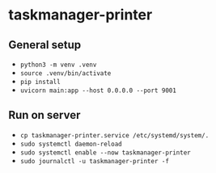 # taskmanager-printer

## General setup
- `python3 -m venv .venv`
- `source .venv/bin/activate`
- `pip install`
- `uvicorn main:app --host 0.0.0.0 --port 9001`

## Run on server
- `cp taskmanager-printer.service /etc/systemd/system/.`
- `sudo systemctl daemon-reload`
- `sudo systemctl enable --now taskmanager-printer`
- `sudo journalctl -u taskmanager-printer -f`
